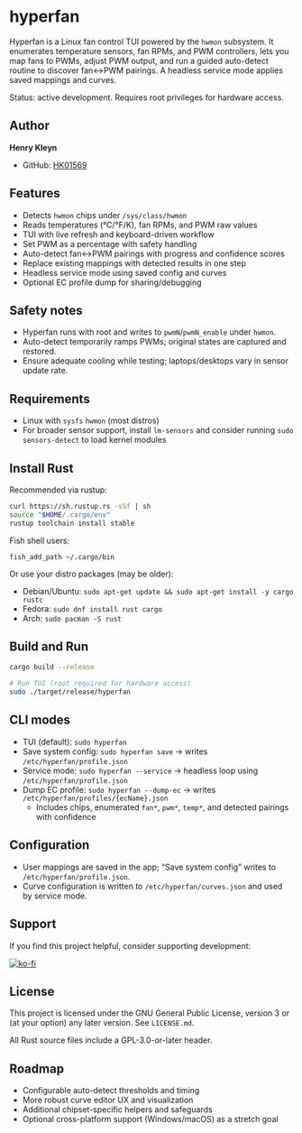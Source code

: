 # hyperfan

Hyperfan is a Linux fan control TUI powered by the `hwmon` subsystem. It enumerates temperature sensors, fan RPMs, and PWM controllers, lets you map fans to PWMs, adjust PWM output, and run a guided auto-detect routine to discover fan↔PWM pairings. A headless service mode applies saved mappings and curves.

Status: active development. Requires root privileges for hardware access.

## Author

**Henry Kleyn**
- GitHub: [HK01569](https://github.com/HK01569)

## Features

- Detects `hwmon` chips under `/sys/class/hwmon`
- Reads temperatures (°C/°F/K), fan RPMs, and PWM raw values
- TUI with live refresh and keyboard-driven workflow
- Set PWM as a percentage with safety handling
- Auto-detect fan↔PWM pairings with progress and confidence scores
- Replace existing mappings with detected results in one step
- Headless service mode using saved config and curves
- Optional EC profile dump for sharing/debugging

## Safety notes

- Hyperfan runs with root and writes to `pwmN`/`pwmN_enable` under `hwmon`.
- Auto-detect temporarily ramps PWMs; original states are captured and restored.
- Ensure adequate cooling while testing; laptops/desktops vary in sensor update rate.

## Requirements

- Linux with `sysfs` `hwmon` (most distros)
- For broader sensor support, install `lm-sensors` and consider running `sudo sensors-detect` to load kernel modules

## Install Rust

Recommended via rustup:

```bash
curl https://sh.rustup.rs -sSf | sh
source "$HOME/.cargo/env"
rustup toolchain install stable
```

Fish shell users:

```fish
fish_add_path ~/.cargo/bin
```

Or use your distro packages (may be older):

- Debian/Ubuntu: `sudo apt-get update && sudo apt-get install -y cargo rustc`
- Fedora: `sudo dnf install rust cargo`
- Arch: `sudo pacman -S rust`

## Build and Run

```bash
cargo build --release

# Run TUI (root required for hardware access)
sudo ./target/release/hyperfan
```

## CLI modes

- TUI (default): `sudo hyperfan`
- Save system config: `sudo hyperfan save` → writes `/etc/hyperfan/profile.json`
- Service mode: `sudo hyperfan --service` → headless loop using `/etc/hyperfan/profile.json`
- Dump EC profile: `sudo hyperfan --dump-ec` → writes `/etc/hyperfan/profiles/{ecName}.json`
  - Includes chips, enumerated `fan*`, `pwm*`, `temp*`, and detected pairings with confidence

## Configuration

- User mappings are saved in the app; “Save system config” writes to `/etc/hyperfan/profile.json`.
- Curve configuration is written to `/etc/hyperfan/curves.json` and used by service mode.

## Support

If you find this project helpful, consider supporting development:

[![ko-fi](https://ko-fi.com/img/githubbutton_sm.svg)](https://ko-fi.com/henryk44801)

## License

This project is licensed under the GNU General Public License, version 3 or (at your option) any later version. See `LICENSE.md`.

All Rust source files include a GPL-3.0-or-later header.

## Roadmap

- Configurable auto-detect thresholds and timing
- More robust curve editor UX and visualization
- Additional chipset-specific helpers and safeguards
- Optional cross-platform support (Windows/macOS) as a stretch goal
